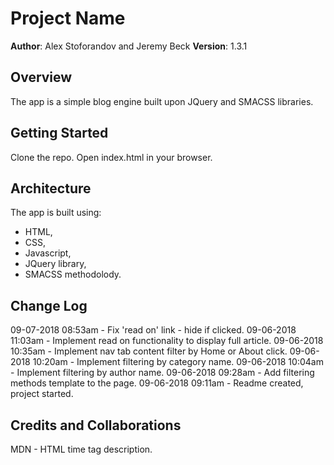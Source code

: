 # Project Name

**Author**: Alex Stoforandov and Jeremy Beck
**Version**: 1.3.1

## Overview

The app is a simple blog engine built upon JQuery and SMACSS libraries.

## Getting Started

Clone the repo. Open index.html in your browser.

## Architecture

The app is built using:

- HTML,
- CSS,
- Javascript,
- JQuery library,
- SMACSS methodolody.

## Change Log

09-07-2018 08:53am - Fix 'read on' link - hide if clicked.
09-06-2018 11:03am - Implement read on functionality to display full article.
09-06-2018 10:35am - Implement nav tab content filter by Home or About click.
09-06-2018 10:20am - Implement filtering by category name.
09-06-2018 10:04am - Implement filtering by author name.
09-06-2018 09:28am - Add filtering methods template to the page.
09-06-2018 09:11am - Readme created, project started.

## Credits and Collaborations

MDN - HTML time tag description.
